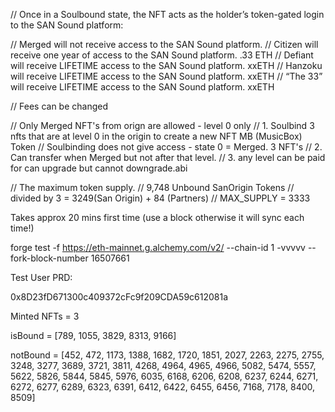   
  
// Once in a Soulbound state, the NFT acts as the holder’s token-gated login to the SAN Sound platform:

// Merged will not receive access to the SAN Sound platform.
// Citizen will receive one year of access to the SAN Sound platform. .33 ETH
// Defiant will receive LIFETIME access to the SAN Sound platform.    xxETH
// Hanzoku will receive LIFETIME access to the SAN Sound platform.  xxETH
// “The 33” will receive LIFETIME access to the SAN Sound platform. xxETH

// Fees can be changed

// Only Merged NFT's from orign are allowed - level 0 only
// 1. Soulbind 3 nfts that are at level 0 in the origin to create a new NFT MB (MusicBox) Token
// Soulbinding does not give access - state 0 = Merged.  3 NFT's
// 2. Can transfer when Merged but not after that level.
// 3. any level can be paid for can upgrade but cannot downgrade.abi

  
   // The maximum token supply.
    // 9,748 Unbound SanOrigin Tokens
    // divided by 3 = 3249(San Origin) + 84 (Partners)
    // MAX_SUPPLY = 3333 


Takes approx 20 mins first time (use a block otherwise it will sync each time!)

forge test -f https://eth-mainnet.g.alchemy.com/v2/<API KEY> --chain-id 1 -vvvvv --fork-block-number 16507661

Test User PRD:

0x8D23fD671300c409372cFc9f209CDA59c612081a

Minted NFTs = 3

isBound = [789, 1055, 3829, 8313, 9166]

notBound = [452, 472, 1173, 1388, 1682, 1720, 1851, 2027, 2263, 2275, 2755, 3248, 3277, 3689, 3721, 3811, 4268, 4964, 4965, 4966, 5082, 5474, 5557, 5622, 5826, 5844, 5845, 5976, 6035, 6168, 6206, 6208, 6237, 6244, 6271, 6272, 6277, 6289, 6323, 6391, 6412, 6422, 6455, 6456, 7168, 7178, 8400, 8509]